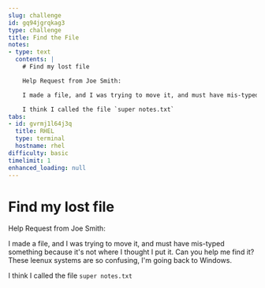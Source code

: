 ```yaml
---
slug: challenge
id: gq94jgrqkag3
type: challenge
title: Find the File
notes:
- type: text
  contents: |
    # Find my lost file

    Help Request from Joe Smith:

    I made a file, and I was trying to move it, and must have mis-typed something because it's not where I thought I put it.  Can you help me find it? These leenux systems are so confusing, I'm going back to Windows.

    I think I called the file `super notes.txt`
tabs:
- id: gvrmj1l64j3q
  title: RHEL
  type: terminal
  hostname: rhel
difficulty: basic
timelimit: 1
enhanced_loading: null
---
```

  # Find my lost file

  Help Request from Joe Smith:

  I made a file, and I was trying to move it, and must have mis-typed something because it's not where I thought I put it.  Can you help me find it? These leenux systems are so confusing, I'm going back to Windows.

  I think I called the file `super notes.txt`
